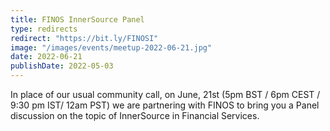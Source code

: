 ```yaml
---
title: FINOS InnerSource Panel
type: redirects
redirect: "https://bit.ly/FINOSI"
image: "/images/events/meetup-2022-06-21.jpg"
date: 2022-06-21
publishDate: 2022-05-03
---
```


In place of our usual community call, on June, 21st (5pm BST / 6pm CEST / 9:30 pm IST/ 12am PST) we are partnering with FINOS to bring you a Panel discussion on the topic of InnerSource in Financial Services.
